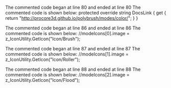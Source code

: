 The commented code began at line 80 and ended at line 80
The commented code is shown below:
		protected override string DocsLink { get { return "http://procore3d.github.io/polybrush/modes/color/"; } }


The commented code began at line 86 and ended at line 86
The commented code is shown below:
			//modeIcons[0].image = z_IconUtility.GetIcon("Icon/Brush");


The commented code began at line 87 and ended at line 87
The commented code is shown below:
			//modeIcons[1].image = z_IconUtility.GetIcon("Icon/Roller");


The commented code began at line 88 and ended at line 88
The commented code is shown below:
			//modeIcons[2].image = z_IconUtility.GetIcon("Icon/Flood");


